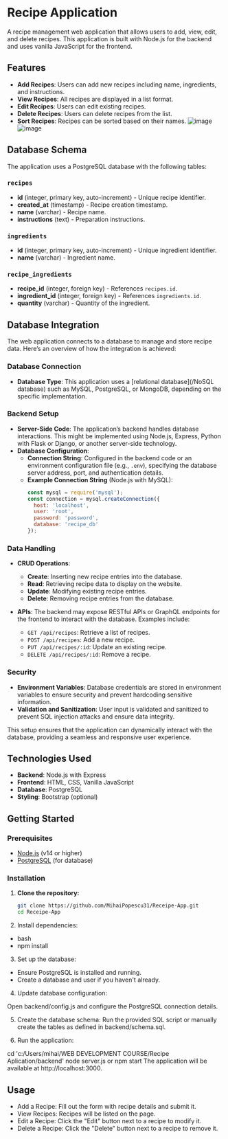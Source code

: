 # Recipe Application

A  recipe management web application that allows users to add, view, edit, and delete recipes. This application is built with Node.js for the backend and uses vanilla JavaScript for the frontend.

## Features

- **Add Recipes**: Users can add new recipes including name, ingredients, and instructions.
- **View Recipes**: All recipes are displayed in a list format.
- **Edit Recipes**: Users can edit existing recipes.
- **Delete Recipes**: Users can delete recipes from the list.
- **Sort Recipes**: Recipes can be sorted based on their names.
![image](https://github.com/user-attachments/assets/5af9c5d3-e9c7-4f75-9efb-1cbae9805f11)
![image](https://github.com/user-attachments/assets/7189d8bb-a474-42cf-a2c7-55a5ae82d9f2)

## Database Schema

The application uses a PostgreSQL database with the following tables:

### `recipes`

- **id** (integer, primary key, auto-increment) - Unique recipe identifier.
- **created_at** (timestamp) - Recipe creation timestamp.
- **name** (varchar) - Recipe name.
- **instructions** (text) - Preparation instructions.

### `ingredients`

- **id** (integer, primary key, auto-increment) - Unique ingredient identifier.
- **name** (varchar) - Ingredient name.

### `recipe_ingredients`

- **recipe_id** (integer, foreign key) - References `recipes.id`.
- **ingredient_id** (integer, foreign key) - References `ingredients.id`.
- **quantity** (varchar) - Quantity of the ingredient.


## Database Integration

The web application connects to a database to manage and store recipe data. Here’s an overview of how the integration is achieved:

### Database Connection

- **Database Type**: This application uses a [relational database](/NoSQL database) such as MySQL, PostgreSQL, or MongoDB, depending on the specific implementation.

### Backend Setup

- **Server-Side Code**: The application’s backend handles database interactions. This might be implemented using Node.js, Express, Python with Flask or Django, or another server-side technology.
- **Database Configuration**: 
  - **Connection String**: Configured in the backend code or an environment configuration file (e.g., `.env`), specifying the database server address, port, and authentication details.
  - **Example Connection String** (Node.js with MySQL):
    ```javascript
    const mysql = require('mysql');
    const connection = mysql.createConnection({
      host: 'localhost',
      user: 'root',
      password: 'password',
      database: 'recipe_db'
    });
    ```
  
### Data Handling

- **CRUD Operations**:
  - **Create**: Inserting new recipe entries into the database.
  - **Read**: Retrieving recipe data to display on the website.
  - **Update**: Modifying existing recipe entries.
  - **Delete**: Removing recipe entries from the database.

- **APIs**: The backend may expose RESTful APIs or GraphQL endpoints for the frontend to interact with the database. Examples include:
  - `GET /api/recipes`: Retrieve a list of recipes.
  - `POST /api/recipes`: Add a new recipe.
  - `PUT /api/recipes/:id`: Update an existing recipe.
  - `DELETE /api/recipes/:id`: Remove a recipe.

### Security

- **Environment Variables**: Database credentials are stored in environment variables to ensure security and prevent hardcoding sensitive information.
- **Validation and Sanitization**: User input is validated and sanitized to prevent SQL injection attacks and ensure data integrity.

This setup ensures that the application can dynamically interact with the database, providing a seamless and responsive user experience.
## Technologies Used

- **Backend**: Node.js with Express
- **Frontend**: HTML, CSS, Vanilla JavaScript
- **Database**: PostgreSQL
- **Styling**: Bootstrap (optional)

## Getting Started

### Prerequisites

- [Node.js](https://nodejs.org/) (v14 or higher)
- [PostgreSQL](https://www.postgresql.org/) (for database)

### Installation

1. **Clone the repository:**
   ```bash
   git clone https://github.com/MihaiPopescu31/Receipe-App.git
   cd Receipe-App
2. Install dependencies:

- bash
- npm install

3. Set up the database:

- Ensure PostgreSQL is installed and running.
- Create a database and user if you haven't already.
4. Update database configuration:

Open backend/config.js and configure the PostgreSQL connection details.

5. Create the database schema:
Run the provided SQL script or manually create the tables as defined in backend/schema.sql.

6. Run the application:

cd 'c:/Users/mihai/WEB DEVELOPMENT COURSE/Recipe Aplication/backend'
node server.js
or
npm start
The application will be available at http://localhost:3000.

## Usage
- Add a Recipe: Fill out the form with recipe details and submit it.
- View Recipes: Recipes will be listed on the page.
- Edit a Recipe: Click the "Edit" button next to a recipe to modify it.
- Delete a Recipe: Click the "Delete" button next to a recipe to remove it.
